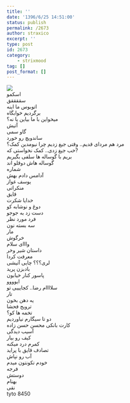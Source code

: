 ```yaml
---
title: ''
date: '1396/6/25 14:51:00'
status: publish
permalink: /2673
author: straxico
excerpt: ''
type: post
id: 2673
category:
    - strixmood
tag: []
post_format: []
---
```

[![](../../uploads/2017/06/20170421_153334-300x225.jpg)](http://localhost/wp-content/uploads/2017/06/20170421_153334.jpg)  
اسکمو  
سققققق  
اتوبوس ما اینه  
برگردیم خوابگاه  
میخواین با ما بیاین یا نه؟  
آتیش  
گاو سمی  
ساندویچ رو خورد  
مرد هم مردای قدیم.. وقتی جیغ زدیم چرا نیومدین کمک؟  
خب جیغ زدی.. کمک نخواستی که?  
بریم با گوساله ها سلفی بگیریم  
گوساله هاش دوقلو اند  
شماره  
آدامس دادم بهش  
یوسف غواز  
منکراتی  
قایق  
خدایا شکرت  
دوغ و نوشابه کو  
دست زد به جوجو  
فرد مورد نظر  
سه بسته نون  
مار  
خرگوش  
وااای سلام  
داستان شیر وخر  
معرفت کردا  
لری؟؟؟ چایی آتیشی  
بادبزن پرید  
پاسور کنار خیابون  
ایوووو  
سلاااام رضا.. کجایییی تو  
تار  
یه دهن بخون  
ترویج فحشا  
تخمه ها کو؟  
دو تا سیگارم نیاوردیم  
کارت بانکی محسن حسن زاده  
آسیب دیدگی  
کیف رو بیار  
کمرم درد میکنه  
تصادف قایق با پراید  
آب رو نپاش  
خودم تکونتون میدم  
فرجه  
دوستش  
بهنام  
نقی  
tyto 8450